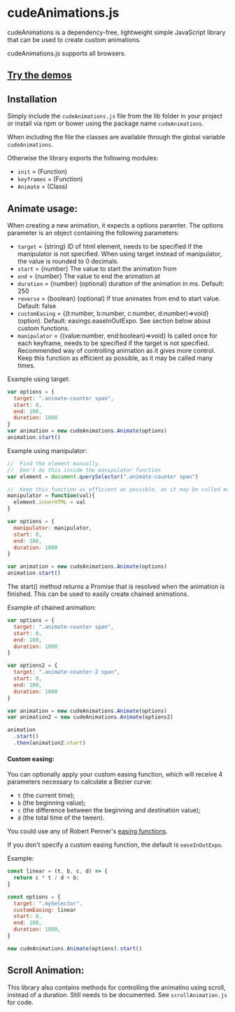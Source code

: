 # cudeAnimations.js
cudeAnimations is a dependency-free, lightweight simple JavaScript library that can be used to create custom animations.

cudeAnimations.js supports all browsers.

## [Try the demos](https://cruelmoney.github.io/custom-animations/)

## Installation

Simply include the `cudeAnimations.js` file from the lib folder in your project or install via npm or bower using the package name `cudeAnimations`.

When including the file the classes are available through the global variable `cudeAnimations`.

Otherwise the library exports the following modules:
- `init` = (Function)
- `keyframes` = (Function)
- `Animate` = (Class)

## Animate usage:

When creating a new animation, it expects a options paramter.
The options parameter is an object containing the following parameters:
- `target` = {string} ID of html element, needs to be specified if the manipulator is not specified. When using target instead of manipulator, the value is rounded to 0 decimals.
- `start` = {number} The value to start the animation from 
- `end` = {number} The value to end the animation at
- `duration` = {number} (optional) duration of the animation in ms. Default: 250
- `reverse` = {boolean} (optional) If true animates from end to start value. Default: false
- `customEasing` = {(t:number, b:number, c:number, d:number)=>void} (option). Default: easings.easeInOutExpo. See section below about custom functions.
- `manipulator` = {(value:number, end:boolean)=>void} Is called once for each keyframe, needs to be specified if the target is not specified. Recommended way of controlling animation as it gives more control. Keep this function as efficient as possible, as it may be called many times.


Example using target:
```js
var options = {
  target: ".animate-counter span",
  start: 0,
  end: 100,
  duration: 1000
}
var animation = new cudeAnimations.Animate(options)
animation.start()
```

Example using manipulator:
```js
//  Find the element manually. 
//  Don't do this inside the manipulator function
var element = document.querySelector(".animate-counter span")

//  Keep this function as efficient as possible, as it may be called many times
manipulator = function(val){
  element.innerHTML = val
}

var options = {
  manipulator: manipulator,
  start: 0,
  end: 100,
  duration: 1000
}

var animation = new cudeAnimations.Animate(options)
animation.start()
```

The start() method returns a Promise that is resolved when the animation is finished. This can be used to easily create chained animations. 

Example of chained animation:
```js
var options = {
  target: ".animate-counter span",
  start: 0,
  end: 100,
  duration: 1000
}

var options2 = {
  target: ".animate-counter-2 span",
  start: 0,
  end: 100,
  duration: 1000
}

var animation = new cudeAnimations.Animate(options)
var animation2 = new cudeAnimations.Animate(options2)

animation
  .start()
  .then(animation2.start)
```

#### Custom easing:

You can optionally apply your custom easing function, which will receive 4 parameters necessary to calculate a Bezier curve:

- `t` (the current time);
- `b` (the beginning value);
- `c` (the difference between the beginning and destination value);
- `d` (the total time of the tween).

You could use any of Robert Penner's [easing functions](https://github.com/danro/jquery-easing/blob/master/jquery.easing.js).

If you don't specify a custom easing function, the default is `easeInOutExpo`.

Example:

```js
const linear = (t, b, c, d) => {
  return c * t / d + b;
}

const options = {
  target: ".mySelector",
  customEasing: linear
  start: 0,
  end: 100,
  duration: 1000,
}

new cudeAnimations.Animate(options).start()
```

## Scroll Animation:
This library also contains methods for controlling the animatino using scroll, instead of a duration. 
Still needs to be documented. See `scrollAnimation.js` for code.